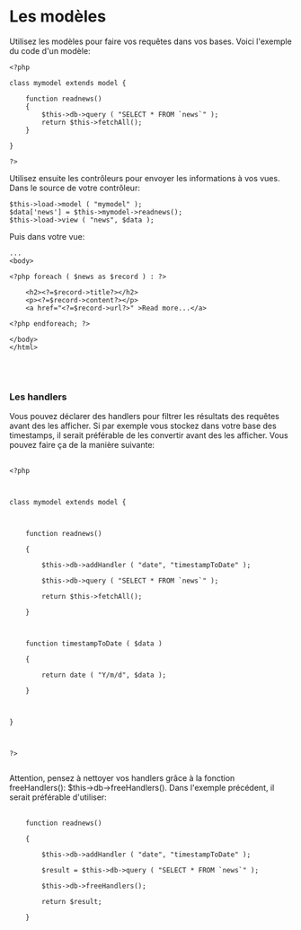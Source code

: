 # Les modèles #

Utilisez les modèles pour faire vos requêtes dans vos bases. Voici l'exemple du code d'un modèle:

```
<?php

class mymodel extends model {

    function readnews()
    {
        $this->db->query ( "SELECT * FROM `news`" );
        return $this->fetchAll();
    }

}

?>
```

Utilisez ensuite les contrôleurs pour envoyer les informations à vos vues.
Dans le source de votre contrôleur:

```
$this->load->model ( "mymodel" );
$data['news'] = $this->mymodel->readnews();
$this->load->view ( "news", $data );
```

Puis dans votre vue:

```
...
<body>

<?php foreach ( $news as $record ) : ?>

    <h2><?=$record->title?></h2>
    <p><?=$record->content?></p>
    <a href="<?=$record->url?>" >Read more...</a>

<?php endforeach; ?>

</body>
</html>
```

<br><br>

<h3>Les handlers</h3>

Vous pouvez déclarer des handlers pour filtrer les résultats des requêtes avant des les afficher. Si par exemple vous stockez dans votre base des timestamps, il serait préférable de les convertir avant des les afficher. Vous pouvez faire ça de la manière suivante:<br>
<br>
<pre><code>&lt;?php<br>
<br>
class mymodel extends model {<br>
<br>
    function readnews()<br>
    {<br>
        $this-&gt;db-&gt;addHandler ( "date", "timestampToDate" );<br>
        $this-&gt;db-&gt;query ( "SELECT * FROM `news`" );<br>
        return $this-&gt;fetchAll();<br>
    }<br>
<br>
    function timestampToDate ( $data )<br>
    {<br>
        return date ( "Y/m/d", $data );<br>
    }<br>
<br>
}<br>
<br>
?&gt;<br>
</code></pre>

Attention, pensez à nettoyer vos handlers grâce à la fonction freeHandlers(): $this->db->freeHandlers(). Dans l'exemple précédent, il serait préférable d'utiliser:<br>
<br>
<pre><code>    function readnews()<br>
    {<br>
        $this-&gt;db-&gt;addHandler ( "date", "timestampToDate" );<br>
        $result = $this-&gt;db-&gt;query ( "SELECT * FROM `news`" );<br>
        $this-&gt;db-&gt;freeHandlers();<br>
        return $result;<br>
    }<br>
</code></pre>


<br><br>